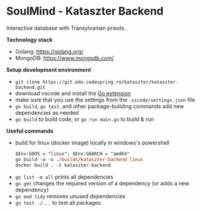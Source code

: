 # SoulMind - Kataszter Backend

Interactive database with Transylvanian priests.

**Technology stack**

-   Golang: https://golang.org/
-   MongoDB: https://www.mongodb.com/

**Setup development environment**

-   `git clone https://git.edu.codespring.ro/kataszter/kataszter-backend.git`
-   download vscode and install the [Go extension](https://code.visualstudio.com/docs/languages/go)
-   make sure that you use the settings from the `.vscode/settings.json` file
-   `go build`, `go test`, and other package-building commands add new dependencies as needed
-   `go build` to build code, or `go run main.go` to build & run

**Useful commands**

-   build for linux (docker image) locally in windows's powershell
    ```ps
    $Env:GOOS = "linux"; $Env:GOARCH = "amd64"
    go build -a -o ./builds/kataszter-backend_linux
    docker build . -t kataszter-backend
    ```
-   `go list -m all` prints all dependencies
-   `go get` changes the required version of a dependency (or adds a new dependency)
-   `go mod tidy` removes unused dependencies
-   `go test ./...` to test all packages
